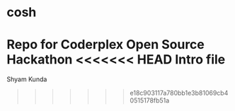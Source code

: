 # cosh
Repo for Coderplex Open Source Hackathon
<<<<<<< HEAD
Intro file
=======

Shyam Kunda
>>>>>>> e18c903117a780bb1e3b81069cb40515178fb51a

